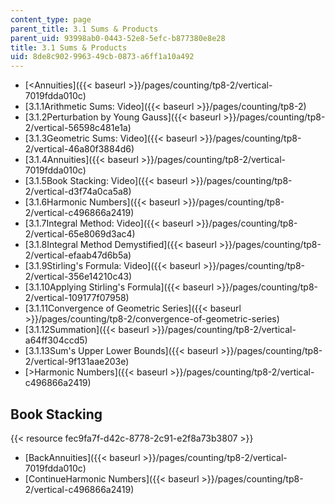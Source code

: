 ```yaml
---
content_type: page
parent_title: 3.1 Sums & Products
parent_uid: 93998ab0-0443-52e8-5efc-b877380e8e28
title: 3.1 Sums & Products
uid: 8de8c902-9963-49cb-0873-a6ff1a10a492
---
```


*   [\<Annuities]({{< baseurl >}}/pages/counting/tp8-2/vertical-7019fdda010c)
*   [3.1.1Arithmetic Sums: Video]({{< baseurl >}}/pages/counting/tp8-2)
*   [3.1.2Perturbation by Young Gauss]({{< baseurl >}}/pages/counting/tp8-2/vertical-56598c481e1a)
*   [3.1.3Geometric Sums: Video]({{< baseurl >}}/pages/counting/tp8-2/vertical-46a80f3884d6)
*   [3.1.4Annuities]({{< baseurl >}}/pages/counting/tp8-2/vertical-7019fdda010c)
*   [3.1.5Book Stacking: Video]({{< baseurl >}}/pages/counting/tp8-2/vertical-d3f74a0ca5a8)
*   [3.1.6Harmonic Numbers]({{< baseurl >}}/pages/counting/tp8-2/vertical-c496866a2419)
*   [3.1.7Integral Method: Video]({{< baseurl >}}/pages/counting/tp8-2/vertical-65e8069d3ac4)
*   [3.1.8Integral Method Demystified]({{< baseurl >}}/pages/counting/tp8-2/vertical-efaab47d6b5a)
*   [3.1.9Stirling's Formula: Video]({{< baseurl >}}/pages/counting/tp8-2/vertical-356e14210c43)
*   [3.1.10Applying Stirling's Formula]({{< baseurl >}}/pages/counting/tp8-2/vertical-109177f07958)
*   [3.1.11Convergence of Geometric Series]({{< baseurl >}}/pages/counting/tp8-2/convergence-of-geometric-series)
*   [3.1.12Summation]({{< baseurl >}}/pages/counting/tp8-2/vertical-a64ff304ccd5)
*   [3.1.13Sum's Upper Lower Bounds]({{< baseurl >}}/pages/counting/tp8-2/vertical-9f131aae203e)
*   [\>Harmonic Numbers]({{< baseurl >}}/pages/counting/tp8-2/vertical-c496866a2419)

Book Stacking
-------------

{{< resource fec9fa7f-d42c-8778-2c91-e2f8a73b3807 >}}

*   [BackAnnuities]({{< baseurl >}}/pages/counting/tp8-2/vertical-7019fdda010c)
*   [ContinueHarmonic Numbers]({{< baseurl >}}/pages/counting/tp8-2/vertical-c496866a2419)